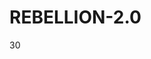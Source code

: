 # REBELLION-2.0                                                                                                          

30
